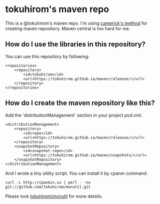 tokuhirom's maven repo
======================

This is a @tokuhirom's maven repo.
I'm using [camerick's method](http://cemerick.com/2010/08/24/hosting-maven-repos-on-github/) for creating maven repository. Maven central is too hard for me.

## How do I use the libraries in this repository?

You can use this repository by following:

    <repositories>
        <repository>
            <id>tokuhirom</id>
            <url>https://tokuhirom.github.io/maven/releases/</url>
        </repository>
    </repositories>

## How do I create the maven repository like this?

Add the 'distributionManagement' section in your project pod.xml.

    <distributionManagement>
        <repository>
            <id>repo</id>
            <url>https://tokuhirom.github.io/maven/releases/</url>
        </repository>
        <snapshotRepository>
            <id>snapshot-repo</id>
            <url>https://tokuhirom.github.io/maven/snapshots/</url>
        </snapshotRepository>
    </distributionManagement>

And I wrote a tiny utility script.  You can install it by cpanm command.

    curl -L http://cpanmin.us | perl - -nv git://github.com/tokuhirom/mvnutil.git

Please look [tokuhirom/mvnutil](https://github.com/tokuhirom/mvnutil/) for more details.

